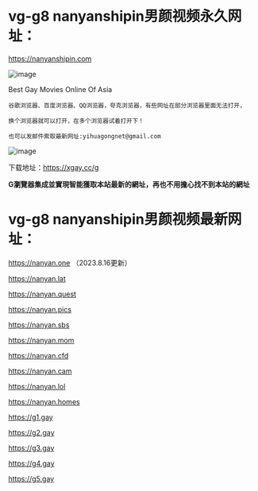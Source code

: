 # vg-g8 nanyanshipin男颜视频永久网址：

https://nanyanshipin.com

![image](https://github.com/yihuagongnet/vg-g8/assets/141849781/d5eba6e0-50fe-4776-9934-943280400928)

Best Gay Movies Online Of Asia

```
谷歌浏览器、百度浏览器、QQ浏览器，夸克浏览器，有些网址在部分浏览器里面无法打开，

换个浏览器就可以打开，在多个浏览器试着打开下！

也可以发邮件索取最新网址:yihuagongnet@gmail.com
```
![image](https://github.com/yihuagongnet/vg-g1/assets/141849781/9e663972-a51d-442c-be92-e6270d779ed4)

下载地址：https://xgay.cc/g

**G瀏覽器集成並實現智能獲取本站最新的網址，再也不用擔心找不到本站的網址**
# vg-g8 nanyanshipin男颜视频最新网址：

https://nanyan.one （2023.8.16更新）

https://nanyan.lat

https://nanyan.quest

https://nanyan.pics

https://nanyan.sbs

https://nanyan.mom

https://nanyan.cfd

https://nanyan.cam

https://nanyan.lol

https://nanyan.homes

https://g1.gay

https://g2.gay

https://g3.gay

https://g4.gay

https://g5.gay



